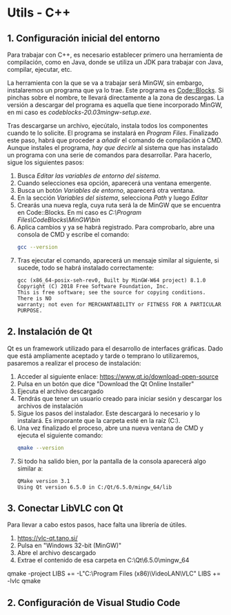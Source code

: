 # Utils - C++

## 1. Configuración inicial del entorno

Para trabajar con C++, es necesario establecer primero una herramienta de compilación, como en Java, donde se utiliza un JDK para trabajar con Java, compilar, ejecutar, etc.

La herramienta con la que se va a trabajar será MinGW, sin embargo, instalaremos un programa que ya lo trae. Este programa es [Code::Blocks](http://www.codeblocks.org/downloads/binaries/). Si pinchas sobre el nombre, te llevará directamente a la zona de descargas. La versión a descargar del programa es aquella que tiene incorporado MinGW, en mi caso es _codeblocks-20.03mingw-setup.exe_.

Tras descargarse un archivo, ejecútalo, instala todos los componentes cuando te lo solicite. El programa se instalará en _Program Files_. Finalizado este paso, habrá que proceder a _añadir_ el comando de compilación a CMD. Aunque instales el programa, _hay que decirle_ al sistema que has instalado un programa con una serie de comandos para desarrollar. Para hacerlo, sigue los siguientes pasos:

1. Busca _Editar las variables de entorno del sistema_.
2. Cuando selecciones esa opción, aparecerá una ventana emergente.
3. Busca un botón _Variables de entorno_, aparecerá otra ventana.
4. En la sección _Variables del sistema_, selecciona _Path_ y luego _Editar_
5. Crearás una nueva regla, cuya ruta será la de MinGW que se encuentra en Code::Blocks. En mi caso es _C:\Program Files\CodeBlocks\MinGW\bin_
6. Aplica cambios y ya se habrá registrado. Para comprobarlo, abre una consola de CMD y escribe el comando:
    ```bash
    gcc --version
    ```
7. Tras ejecutar el comando, aparecerá un mensaje similar al siguiente, si sucede, todo se habrá instalado correctamente:
    ```
    gcc (x86_64-posix-seh-rev0, Built by MinGW-W64 project) 8.1.0
    Copyright (C) 2018 Free Software Foundation, Inc.
    This is free software; see the source for copying conditions.  There is NO
    warranty; not even for MERCHANTABILITY or FITNESS FOR A PARTICULAR PURPOSE.
    ```

## 2. Instalación de Qt
Qt es un framework utilizado para el desarrollo de interfaces gráficas. Dado que está ampliamente aceptado y tarde o temprano lo utilizaremos, pasaremos a realizar el proceso de instalación:

1. Acceder al siguiente enlace: https://www.qt.io/download-open-source
2. Pulsa en un botón que dice "Download the Qt Online Installer"
3. Ejecuta el archivo descargado
4. Tendrás que tener un usuario creado para iniciar sesión y descargar los archivos de instalación
5. Sigue los pasos del instalador. Este descargará lo necesario y lo instalará. Es imporante que la carpeta esté en la raíz (C:).
6. Una vez finalizado el proceso, abre una nueva ventana de CMD y ejecuta el siguiente comando:
    ```bash
    qmake --version
    ```
7. Si todo ha salido bien, por la pantalla de la consola aparecerá algo similar a:
    ```
    QMake version 3.1
    Using Qt version 6.5.0 in C:/Qt/6.5.0/mingw_64/lib
    ```

## 3. Conectar LibVLC con Qt
Para llevar a cabo estos pasos, hace falta una librería de útiles.

1. https://vlc-qt.tano.si/
2. Pulsa en "Windows 32-bit (MinGW)"
3. Abre el archivo descargado
4. Extrae el contenido de esa carpeta en C:\Qt\6.5.0\mingw_64


qmake -project
LIBS += -L"C:\Program Files (x86)\VideoLAN\VLC"
LIBS += -lvlc
qmake

## 2. Configuración de Visual Studio Code

